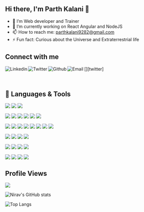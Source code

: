 ## Hi there, I'm Parth Kalani 👋

- 🔭 I’m Web developer and Trainer
- 🌱 I’m currently working on React Angular and NodeJS
- 📫 How to reach me: parthkalani9282@gmail.com
- ⚡ Fun fact: Curious about the Universe and Extraterrestrial life

## Connect with me
[<img align="left" alt="Linkedin" src="https://img.shields.io/badge/LinkedIn-0077B5?style=for-the-badge&logo=linkedin&logoColor=white" />][linkedin]
[<img align="left" alt="Twitter" src="https://img.shields.io/badge/Twitter-1DA1F2?style=for-the-badge&logo=twitter&logoColor=white" />][twitter]
[<img align="left" alt="Github" src="https://img.shields.io/badge/GitHub-100000?style=for-the-badge&logo=github&logoColor=white" />][github]
[<img align="left" alt="Email" src="https://img.shields.io/badge/Gmail-D14836?style=for-the-badge&logo=gmail&logoColor=white" />][email]

<br />

## 🧰 Languages & Tools

![](https://img.shields.io/badge/Node-000000?style=for-the-badge&logo=nodedotjs&color=339933&logoColor=white)
![](https://img.shields.io/badge/JavaScript-F7DF1E?style=for-the-badge&logo=javascript&logoColor=black)
![](https://img.shields.io/badge/TypeScript-1572B6?style=for-the-badge&logo=typescript&logoColor=white)

![](https://img.shields.io/badge/CSS3-1572B6?style=for-the-badge&logo=css3&logoColor=white&color=1572B6)
![](https://img.shields.io/badge/SASS-1572B6?style=for-the-badge&logo=sass&logoColor=white&color=CC6699)
![](https://img.shields.io/badge/Bootstrap-1572B6?style=for-the-badge&logo=bootstrap&logoColor=white&color=7952B3)
![](https://img.shields.io/badge/MaterialDesign-1572B6?style=for-the-badge&logo=materialdesign&logoColor=white&color=757575)
![](https://img.shields.io/badge/TailwindCss-1572B6?style=for-the-badge&logo=tailwindcss&logoColor=white&color=06B6D4)
![](https://img.shields.io/badge/HTML5-E34F26?style=for-the-badge&logo=html5&logoColor=white&color=E34F26)

![](https://img.shields.io/badge/react-316192?style=for-the-badge&logo=react&logoColor=white&color=61DAFB)
![](https://img.shields.io/badge/Angular-316192?style=for-the-badge&logo=angular&logoColor=white&color=DD0031)
![](https://img.shields.io/badge/Electron-316192?style=for-the-badge&logo=electron&logoColor=white&color=47848F)
![](https://img.shields.io/badge/Ionic-316192?style=for-the-badge&logo=ionic&color=3880FF&logoColor=white)
![](https://img.shields.io/badge/Threejs-316192?style=for-the-badge&logo=three.js&logoColor=white&color=000000)
![](https://img.shields.io/badge/BigCommerce-316192?style=for-the-badge&logo=bigcommerce&logoColor=blue&color=white)
![](https://img.shields.io/badge/Contentful-EB5A68?style=for-the-badge&logo=contentful&logoColor=67B3FF&color=121118)
![](https://img.shields.io/badge/Laravel-000000?style=for-the-badge&logo=laravel&color=FF2D20&logoColor=white)

![](https://img.shields.io/badge/MongoDB-316192?style=for-the-badge&logo=mongodb&logoColor=white&color=47A248)
![](https://img.shields.io/badge/MySQL-316192?style=for-the-badge&logo=mysql&logoColor=white&color=4479A1)
![](https://img.shields.io/badge/PostgreSQL-316192?style=for-the-badge&logo=postgresql&logoColor=white&color=4169E1)
![](https://img.shields.io/badge/SQLite-316192?style=for-the-badge&logo=sqlite&logoColor=white&color=003B57)

![](https://img.shields.io/badge/Git-316192?style=for-the-badge&logo=git&logoColor=white&color=red)
![](https://img.shields.io/badge/GitHub-316192?style=for-the-badge&logo=github&logoColor=white&color=black)
![](https://img.shields.io/badge/Bitbucket-316192?style=for-the-badge&logo=bitbucket&logoColor=white&color=blue)
![](https://img.shields.io/badge/Gitlab-316192?style=for-the-badge&logo=gitlab&logoColor=white&color=white)

![](https://img.shields.io/badge/AWS-316192?style=for-the-badge&logo=amazon&logoColor=white&color=232F3E)
![](https://img.shields.io/badge/GoogleCloud-316192?style=for-the-badge&logo=googlecloud&logoColor=white&color=4285F4)
![](https://img.shields.io/badge/Vercel-316192?style=for-the-badge&logo=vercel&logoColor=white&color=000000)
![](https://img.shields.io/badge/Heroku-316192?style=for-the-badge&logo=heroku&logoColor=white&color=430098)


## Profile Views

<img src="https://profile-counter.glitch.me/cbynirav/count.svg">

<br />

![Nirav's GitHub stats](https://github-readme-stats.vercel.app/api?username=cbynirav&count_private=true&show_icons=true&theme=dark)
<br />

![Top Langs](https://github-readme-stats.vercel.app/api/top-langs/?username=cbynirav&theme=light&layout=compact)


[linkedin]: https://www.linkedin.com/in/parth-kalani-414706148/
<!-- [twitter]: https://twitter.com/ChhabhaiyaNirav -->
[github]: https://github.com/pkalani1999
[email]: mailto:parthkalani9282@gmail.com